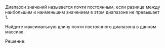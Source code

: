 Диапазон значений называется почти постоянным, если разница между наибольшим и наименьшим значением в этом диапазоне не превышает 1. 

Найдите максимальную длину почти постоянного диапазона в данном массиве.

Решение:

